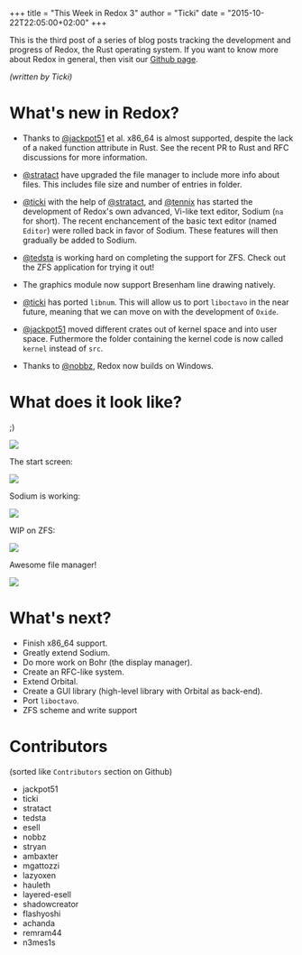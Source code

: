 +++
title = "This Week in Redox 3"
author = "Ticki"
date = "2015-10-22T22:05:00+02:00"
+++

This is the third post of a series of blog posts tracking the development and progress of Redox, the Rust operating system. If you want to know more about Redox in general, then visit our [Github page](https://github.com/redox-os/redox).

*(written by Ticki)*

# What's new in Redox?

- Thanks to [@jackpot51](https://github.com/jackpot51) et al. x86_64 is almost supported, despite the lack of a naked function attribute in Rust. See the recent PR to Rust and RFC discussions for more information.

- [@stratact](https://github.com/stratact) have upgraded the file manager to include more info about files. This includes file size and number of entries in folder.

- [@ticki](https://github.com/ticki) with the help of [@stratact](https://github.com/stratact), and [@tennix](https://github.com/tennix) has started the development of Redox's own advanced, Vi-like text editor, Sodium (`na` for short). The recent enchancement of the basic text editor (named `Editor`) were rolled back in favor of Sodium. These features will then gradually be added to Sodium.

- [@tedsta](https://github.com/tedsta) is working hard on completing the support for ZFS. Check out the ZFS application for trying it out!

- The graphics module now support Bresenham line drawing natively.

- [@ticki](https://github.com/ticki) has ported `libnum`. This will allow us to port `liboctavo` in the near future, meaning that we can move on with the development of `Oxide`.

- [@jackpot51](https://github.com/jackpot51) moved different crates out of kernel space and into user space. Futhermore the folder containing the kernel code is now called `kernel` instead of `src`.

- Thanks to [@nobbz](https://github.com/nobbz), Redox now builds on Windows.


# What does it look like?

;)

<img class="img-responsive" src="https://raw.githubusercontent.com/redox-os/redox/master/img/fun/Old.jpg"/>

The start screen:

<img class="img-responsive" src="https://raw.githubusercontent.com/Ticki/redox/master/img/screenshots/start.png"/>

Sodium is working:

<img class="img-responsive" src="https://raw.githubusercontent.com/Ticki/redox/4d026acf5e7981cd3a3d12a55206dfd20853fcde/img/screenshots/Sodium.png"/>

WIP on ZFS:

<img class="img-responsive" src="https://raw.githubusercontent.com/Ticki/redox/master/img/screenshots/zfs.png"/>

Awesome file manager!

<img class="img-responsive" src="https://raw.githubusercontent.com/Ticki/redox/master/img/screenshots/File_manager_v2.png"/>


# What's next?

- Finish x86_64 support.
- Greatly extend Sodium.
- Do more work on Bohr (the display manager).
- Create an RFC-like system.
- Extend Orbital.
- Create a GUI library (high-level library with Orbital as back-end).
- Port `liboctavo`.
- ZFS scheme and write support

# Contributors

(sorted like `Contributors` section on Github)

- jackpot51
- ticki
- stratact
- tedsta
- esell
- nobbz
- stryan
- ambaxter
- mgattozzi
- lazyoxen
- hauleth
- layered-esell
- shadowcreator
- flashyoshi
- achanda
- remram44
- n3mes1s
